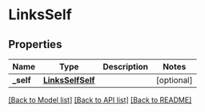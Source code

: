 # LinksSelf

## Properties
Name | Type | Description | Notes
------------ | ------------- | ------------- | -------------
**_self** | [**LinksSelfSelf**](LinksSelfSelf.md) |  | [optional] 

[[Back to Model list]](../README.md#documentation-for-models) [[Back to API list]](../README.md#documentation-for-api-endpoints) [[Back to README]](../README.md)


